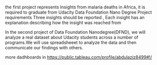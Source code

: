 the first project represents Insights from malaria deaths in Africa, it is required to graduate from Udacity Data Foundation Nano Degree 
Project requirements
Three insights should be reported , Each insight has an explanation describing how the insight was reached from

In the second project of Data Foundation Nanodegree(DFND), we will analyze a real dataset about Udacity students across a number of programs.We will use spreadsheeet to analyze the data and then communicate our findings with others.

more dadhboards in https://public.tableau.com/profile/abdulaziz8499#!/
